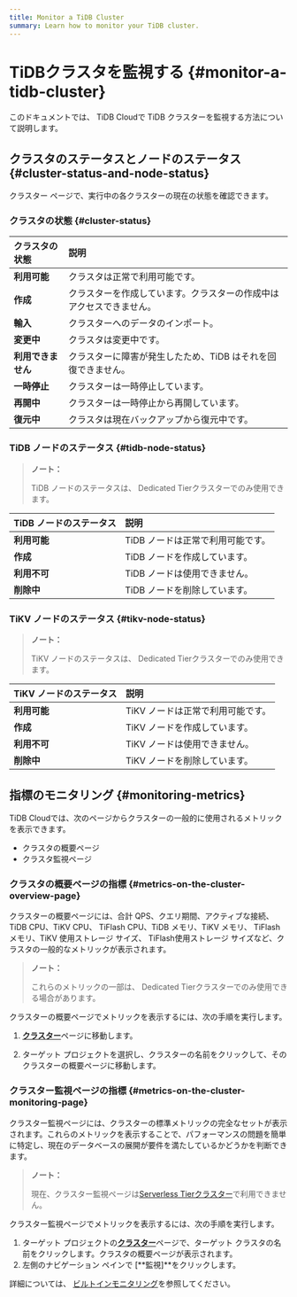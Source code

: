 ```yaml
---
title: Monitor a TiDB Cluster
summary: Learn how to monitor your TiDB cluster.
---
```


# TiDBクラスタを監視する {#monitor-a-tidb-cluster}

このドキュメントでは、 TiDB Cloudで TiDB クラスターを監視する方法について説明します。

## クラスタのステータスとノードのステータス {#cluster-status-and-node-status}

クラスター ページで、実行中の各クラスターの現在の状態を確認できます。

### クラスタの状態 {#cluster-status}

| クラスタの状態     | 説明                                 |
| :---------- | :--------------------------------- |
| **利用可能**    | クラスタは正常で利用可能です。                    |
| **作成**      | クラスターを作成しています。クラスターの作成中はアクセスできません。 |
| **輸入**      | クラスターへのデータのインポート。                  |
| **変更中**     | クラスタは変更中です。                        |
| **利用できません** | クラスターに障害が発生したため、TiDB はそれを回復できません。  |
| **一時停止**    | クラスターは一時停止しています。                   |
| **再開中**     | クラスターは一時停止から再開しています。               |
| **復元中**     | クラスタは現在バックアップから復元中です。              |

### TiDB ノードのステータス {#tidb-node-status}

> **ノート：**
>
> TiDB ノードのステータスは、 Dedicated Tierクラスターでのみ使用できます。

| TiDB ノードのステータス | 説明                  |
| :------------- | :------------------ |
| **利用可能**       | TiDB ノードは正常で利用可能です。 |
| **作成**         | TiDB ノードを作成しています。   |
| **利用不可**       | TiDB ノードは使用できません。   |
| **削除中**        | TiDB ノードを削除しています。   |

### TiKV ノードのステータス {#tikv-node-status}

> **ノート：**
>
> TiKV ノードのステータスは、 Dedicated Tierクラスターでのみ使用できます。

| TiKV ノードのステータス | 説明                  |
| :------------- | :------------------ |
| **利用可能**       | TiKV ノードは正常で利用可能です。 |
| **作成**         | TiKV ノードを作成しています。   |
| **利用不可**       | TiKV ノードは使用できません。   |
| **削除中**        | TiKV ノードを削除しています。   |

## 指標のモニタリング {#monitoring-metrics}

TiDB Cloudでは、次のページからクラスターの一般的に使用されるメトリックを表示できます。

-   クラスタの概要ページ
-   クラスタ監視ページ

### クラスタの概要ページの指標 {#metrics-on-the-cluster-overview-page}

クラスターの概要ページには、合計 QPS、クエリ期間、アクティブな接続、TiDB CPU、TiKV CPU、 TiFlash CPU、TiDB メモリ、TiKV メモリ、 TiFlashメモリ、TiKV 使用ストレージ サイズ、 TiFlash使用ストレージ サイズなど、クラスタの一般的なメトリックが表示されます。

> **ノート：**
>
> これらのメトリックの一部は、 Dedicated Tierクラスターでのみ使用できる場合があります。

クラスターの概要ページでメトリックを表示するには、次の手順を実行します。

1.  [**クラスター**](https://tidbcloud.com/console/clusters)ページに移動します。

2.  ターゲット プロジェクトを選択し、クラスターの名前をクリックして、そのクラスターの概要ページに移動します。

### クラスター監視ページの指標 {#metrics-on-the-cluster-monitoring-page}

クラスター監視ページには、クラスターの標準メトリックの完全なセットが表示されます。これらのメトリックを表示することで、パフォーマンスの問題を簡単に特定し、現在のデータベースの展開が要件を満たしているかどうかを判断できます。

> **ノート：**
>
> 現在、クラスター監視ページは[Serverless Tierクラスター](/tidb-cloud/select-cluster-tier.md#serverless-tier-beta)で利用できません。

クラスター監視ページでメトリックを表示するには、次の手順を実行します。

1.  ターゲット プロジェクトの[**クラスター**](https://tidbcloud.com/console/clusters)ページで、ターゲット クラスタの名前をクリックします。クラスタの概要ページが表示されます。
2.  左側のナビゲーション ペインで [**監視]**をクリックします。

詳細については、 [ビルトインモニタリング](/tidb-cloud/built-in-monitoring.md)を参照してください。

